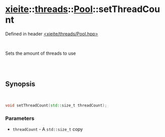 # [xieite](../../xieite.md)::[threads](../../threads.md)::[Pool](../Pool.md)::setThreadCount
Defined in header [<xieite/threads/Pool.hpp>](../../../include/xieite/threads/Pool.hpp)

<br/>

Sets the amount of threads to use

<br/><br/>

## Synopsis

<br/>

```cpp
void setThreadCount(std::size_t threadCount);
```
### Parameters
- `threadCount` - A `std::size_t` copy
